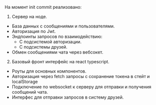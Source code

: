 На момент init commit реализовано:
1. Сервер на ноде.
- База данных с сообщениями и пользователями.
- Авторизация по Jwt.
- Эндпоинты запросов по взаимодействию:
  - С подсистемой авторизации.
  - С подсистемы друзей.
- Обмен сообщениями чата через вебсокет.
2. Базовый фронт интерфейс на react typescript.
- Роуты для основных компонентов.
- Авторизация через fetch запросы с сохранение токена в стейт и localStorage
- Подключение по websocket к серверу для отправки и получения сообщений чата.
- Интерфес для отправки запросов в систему друзей.
